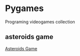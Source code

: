 # Pygames
Programing videogames collection

## asteroids game 
[Asteroids Game](https://github.com/Hikari6462/Pygames/tree/main/asteroids%20py%20game%202)

